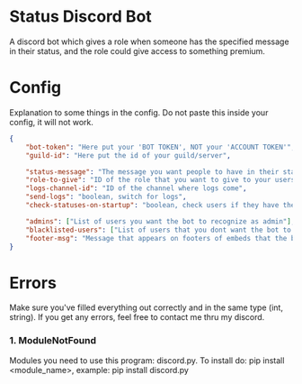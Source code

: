 # Status Discord Bot
A discord bot which gives a role when someone has the specified message in their status, and the role could give access to something premium.

# Config

Explanation to some things in the config.
Do not paste this inside your config, it will not work.
```json
{
    "bot-token": "Here put your 'BOT TOKEN', NOT your 'ACCOUNT TOKEN'",
    "guild-id": "Here put the id of your guild/server",

    "status-message": "The message you want people to have in their status",
    "role-to-give": "ID of the role that you want to give to your users as a reward",
    "logs-channel-id": "ID of the channel where logs come",
    "send-logs": "boolean, switch for logs",
    "check-statuses-on-startup": "boolean, check users if they have the message in their status on bot startup",

    "admins": ["List of users you want the bot to recognize as admin"],
    "blacklisted-users": ["List of users that you dont want the bot to give role to"],
    "footer-msg": "Message that appears on footers of embeds that the bot sends"
}
```

# Errors
Make sure you've filled everything out correctly and in the same type (int, string). If you get any errors, feel free to contact me thru my discord.

### 1. ModuleNotFound
Modules you need to use this program: discord.py.
To install do: pip install <module_name>, example: pip install discord.py
